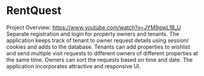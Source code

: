 # RentQuest
Project Overview:
https://www.youtube.com/watch?v=JYM9gwL1B_U
Separate registration and login for property owners and tenants. The application keeps track of tenant to owner request 
details using session/ cookies and adds to the database. Tenants can add properties to wishlist and send multiple visit
requests to different owners of different properties at the same time. Owners can sort the requests based on time and 
date. The application incorporates attractive and responsive UI.
